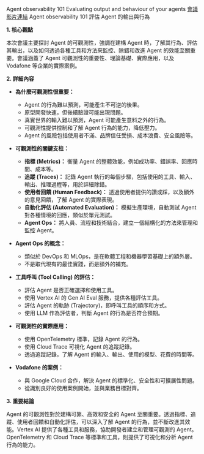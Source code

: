 Agent observability 101 Evaluating output and behaviour of your agents
[會議影片連結](https://www.youtube.com/watch?v=2pTM1qGF9Ww)
Agent observability 101 評估 Agent 的輸出與行為

**1. 核心觀點**

本次會議主要探討 Agent 的可觀測性，強調在建構 Agent 時，了解其行為、評估其輸出，以及如何透過各種工具和方法來監控、除錯和改進 Agent 的效能至關重要。會議涵蓋了 Agent 可觀測性的重要性、理論基礎、實際應用，以及 Vodafone 等企業的實際案例。

**2. 詳細內容**

*   **為什麼可觀測性很重要：**
    *   Agent 的行為難以預測，可能產生不可逆的後果。
    *   原型開發快速，但後續驗證可能出現問題。
    *   真實世界的輸入難以預測，Agent 可能產生意料之外的行為。
    *   可觀測性提供控制和了解 Agent 行為的能力，降低壓力。
    *   Agent 的風險包括使用者不滿、品牌信任受損、成本浪費、安全風險等。

*   **可觀測性的關鍵支柱：**
    *   **指標 (Metrics)：** 衡量 Agent 的整體效能，例如成功率、錯誤率、回應時間、成本等。
    *   **追蹤 (Traces)：** 記錄 Agent 執行的每個步驟，包括使用的工具、輸入、輸出、推理過程等，用於詳細除錯。
    *   **使用者回饋 (Human Feedback)：** 透過使用者提供的讚或踩，以及額外的意見回饋，了解 Agent 的實際表現。
    *   **自動化評估 (Automated Evaluation)：** 模擬生產環境，自動測試 Agent 對各種情境的回應，類似於單元測試。
    *   **Agent Ops：** 將人員、流程和技術結合，建立一個結構化的方法來管理和監控 Agent。

*   **Agent Ops 的概念：**
    *   類似於 DevOps 和 MLOps，是在軟體工程和機器學習基礎上的額外層。
    *   不是取代現有的最佳實踐，而是額外的補充。

*   **工具呼叫 (Tool Calling) 的評估：**
    *   評估 Agent 是否正確選擇和使用工具。
    *   使用 Vertex AI 的 Gen AI Eval 服務，提供各種評估工具。
    *   評估 Agent 的軌跡 (Trajectory)，即呼叫工具的順序和方式。
    *   使用 LLM 作為評估者，判斷 Agent 的行為是否符合預期。

*   **可觀測性的實際應用：**
    *   使用 OpenTelemetry 標準，記錄 Agent 的行為。
    *   使用 Cloud Trace 可視化 Agent 的追蹤記錄。
    *   透過追蹤記錄，了解 Agent 的輸入、輸出、使用的模型、花費的時間等。

*   **Vodafone 的案例：**
    *   與 Google Cloud 合作，解決 Agent 的標準化、安全性和可擴展性問題。
    *   從識別良好的使用案例開始，並與業務目標對齊。

**3. 重要結論**

Agent 的可觀測性對於建構可靠、高效和安全的 Agent 至關重要。透過指標、追蹤、使用者回饋和自動化評估，可以深入了解 Agent 的行為，並不斷改進其效能。Vertex AI 提供了各種工具和服務，協助開發者建立和管理可觀測的 Agent。OpenTelemetry 和 Cloud Trace 等標準和工具，則提供了可視化和分析 Agent 行為的能力。
